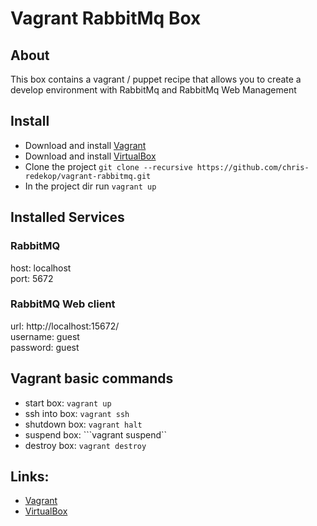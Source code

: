 # Vagrant RabbitMq Box

## About

This box contains a vagrant / puppet recipe that allows you to create a develop environment with RabbitMq and RabbitMq Web Management

## Install

* Download and install [Vagrant](http://downloads.vagrantup.com/)
* Download and install  [VirtualBox](https://www.virtualbox.org/wiki/Downloads)
* Clone the project ```git clone --recursive https://github.com/chris-redekop/vagrant-rabbitmq.git```
* In the project dir run ```vagrant up```

## Installed Services

### RabbitMQ

host: localhost  
port: 5672  

### RabbitMQ Web client

url: http://localhost:15672/  
username: guest  
password: guest  

## Vagrant basic commands

* start box: ```vagrant up```
* ssh into box: ```vagrant ssh```
* shutdown box: ```vagrant halt```
* suspend box: ```vagrant suspend``
* destroy box: ```vagrant destroy```

## Links: 
-  [Vagrant](http://downloads.vagrantup.com/)
-  [VirtualBox](https://www.virtualbox.org/wiki/Downloads)
